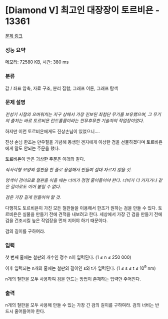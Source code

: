 # [Diamond V] 최고인 대장장이 토르비욘 - 13361 

[문제 링크](https://www.acmicpc.net/problem/13361) 

### 성능 요약

메모리: 72580 KB, 시간: 380 ms

### 분류

값 / 좌표 압축, 자료 구조, 분리 집합, 그래프 이론, 그래프 탐색

### 문제 설명

<p><em>전성기 시절의 오버워치는 지구 상에서 가장 진보된 최첨단 무기를 보유했으며, 그 무기의 출처는 바로 토르비욘 린드홀름이라는 전무후무한 기술자의 작업장이었다.</em></p>

<p>하지만 이런 토르비욘에게도 진상손님이 있었으니....</p>

<p>진상 손님 한조는 만우절을 기념해 동생인 겐지에게 이상한 검을 선물하겠다며 토르비욘에게 말도 안되는 주문을 했다.</p>

<p>토르비욘이 받은 괴상한 주문은 아래와 같다.</p>

<p><em>직사각형 모양의 철판을 한 줄로 용접해서 만들며 절대 자르지 않을 것</em>.</p>

<p><em>명색이 검이므로 철판을 이을 때는 너비가 점점 줄어들어야 한다. 너비가 더 커지거나 같은 길이로도 이어 붙일 수 없다.</em></p>

<p><em>검은 가장 길게 만들어야 할 것.</em></p>

<p>다행히도 토르비욘이 가진 모든 철판들을 이용해서 한조가 원하는 검을 만들 수 있다. 토르비욘은 실물을 만들기 전에 견적을 내보려고 한다. 세상에서 가장 긴 검을 만들기 전에 검을 건조시킬 높은 작업장을 먼저 지어야 하기 때문이다.</p>

<p>검의 길이를 구하여라.</p>

### 입력 

 <p>첫 번째 줄에는 철판의 개수인 정수 n이 입력된다. (1 ≤ n ≤ 250 000)</p>

<p>이후 입력되는 n개의 줄에는 철판의 길이인 s와 t가 입력된다. (1 ≤ s ≤ t ≤ 10<sup>9</sup> nm)</p>

<p>n개의 철판을 모두 사용하여 검을 만드는 방법이 존재하는 입력만 주어진다.</p>

### 출력 

 <p>n개의 철판을 모두 사용해 만들 수 있는 가장 긴 검의 길이를 구하여라. 검의 너비는 반드시 줄어들어야 한다.</p>

